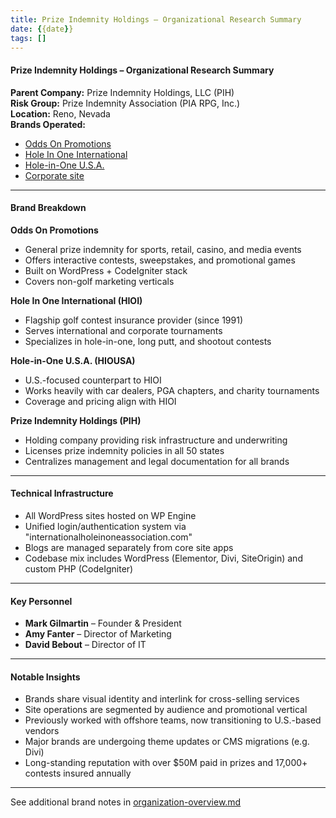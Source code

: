 ```yaml
---
title: Prize Indemnity Holdings – Organizational Research Summary
date: {{date}}
tags: []
---
```


#### Prize Indemnity Holdings – Organizational Research Summary

**Parent Company:** Prize Indemnity Holdings, LLC (PIH)  
**Risk Group:** Prize Indemnity Association (PIA RPG, Inc.)  
**Location:** Reno, Nevada  
**Brands Operated:**
- [Odds On Promotions](https://www.oddsonpromotions.com)
- [Hole In One International](https://www.holeinoneinternational.com)
- [Hole-in-One U.S.A.](https://www.hiousa.com)
- [Corporate site](https://www.prizeindemnityholdings.com)

---

#### Brand Breakdown

**Odds On Promotions**
- General prize indemnity for sports, retail, casino, and media events
- Offers interactive contests, sweepstakes, and promotional games
- Built on WordPress + CodeIgniter stack
- Covers non-golf marketing verticals

**Hole In One International (HIOI)**
- Flagship golf contest insurance provider (since 1991)
- Serves international and corporate tournaments
- Specializes in hole-in-one, long putt, and shootout contests

**Hole-in-One U.S.A. (HIOUSA)**
- U.S.-focused counterpart to HIOI
- Works heavily with car dealers, PGA chapters, and charity tournaments
- Coverage and pricing align with HIOI

**Prize Indemnity Holdings (PIH)**
- Holding company providing risk infrastructure and underwriting
- Licenses prize indemnity policies in all 50 states
- Centralizes management and legal documentation for all brands

---

#### Technical Infrastructure

- All WordPress sites hosted on WP Engine
- Unified login/authentication system via "internationalholeinoneassociation.com"
- Blogs are managed separately from core site apps
- Codebase mix includes WordPress (Elementor, Divi, SiteOrigin) and custom PHP (CodeIgniter)

---

#### Key Personnel

- **Mark Gilmartin** – Founder & President  
- **Amy Fanter** – Director of Marketing  
- **David Bebout** – Director of IT

---

#### Notable Insights

- Brands share visual identity and interlink for cross-selling services
- Site operations are segmented by audience and promotional vertical
- Previously worked with offshore teams, now transitioning to U.S.-based vendors
- Major brands are undergoing theme updates or CMS migrations (e.g. Divi)
- Long-standing reputation with over $50M paid in prizes and 17,000+ contests insured annually

---

See additional brand notes in [organization-overview.md](organization-overview.md)
